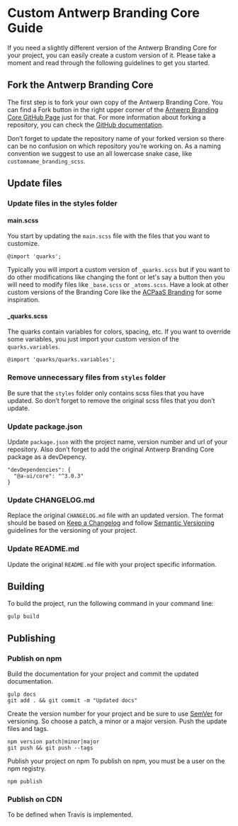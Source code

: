 # Custom Antwerp Branding Core Guide
If you need a slightly different version of the Antwerp Branding Core for your project, you can easily create a custom version of it. Please take a moment and read through the following guidelines to get you started.

##  Fork the Antwerp Branding Core
The first step is to fork your own copy of the Antwerp Branding Core.
You can find a Fork button in the right upper corner of the [Antwerp Branding Core GitHub Page](https://github.com/a-ui/core_branding_scss) just for that.
For more information about forking a repository, you can check the [GitHub documentation](https://help.github.com/articles/fork-a-repo).

Don’t forget to update the repository name of your forked version so there can be no confusion on which repository you’re working on.
As a naming convention we suggest to use an all lowercase snake case, like `customname_branding_scss`.

##  Update files
###  Update files in the styles folder
####  main.scss
You start by updating the `main.scss` file with the files that you want to customize.

```
@import 'quarks';
```

Typically you will import a custom version of `_quarks.scss` but if you want to do other modifications like changing the font or let's say a button then you will need to modify files like `_base.scss` or `_atoms.scss`.
Have a look at other custom versions of the Branding Core like the [ACPaaS Branding](https://github.com/a-ui/acpaas_branding_scss) for some inspiration.

####  _quarks.scss
The quarks contain variables for colors, spacing, etc.
If you want to override some variables, you just import your custom version of the `quarks.variables`.

```
@import 'quarks/quarks.variables';
```

###  Remove unnecessary files from `styles` folder
Be sure that the `styles` folder only contains scss files that you have updated.
So don’t forget to remove the original scss files that you don’t update.

###  Update package.json
Update `package.json` with the project name, version number and url of your repository.
Also don’t forget to add the original Antwerp Branding Core package as a devDepency.
```
"devDependencies": {
  "@a-ui/core": "^3.0.3"
}
```

###  Update CHANGELOG.md
Replace the original `CHANGELOG.md` file with an updated version.
The format should be based on [Keep a Changelog](http://keepachangelog.com/) and follow [Semantic Versioning](https://semver.org/) guidelines for the versioning of your project.
###  Update README.md
Update the original `README.md` file with your project specific information.


##  Building
To build the project, run the following command in your command line:
```
gulp build
```

##  Publishing
###  Publish on npm

Build the documentation for your project and commit the updated documentation.
```
gulp docs
git add . && git commit -m "Updated docs"
```

Create the version number for your project and be sure to use [SemVer](http://semver.org/) for versioning. So choose a patch, a minor or a major version.
Push the update files and tags.
```
npm version patch|minor|major
git push && git push --tags
```

Publish your project on npm
To publish on npm, you must be a user on the npm registry.
```
npm publish
```

###  Publish on CDN

To be defined when Travis is implemented.